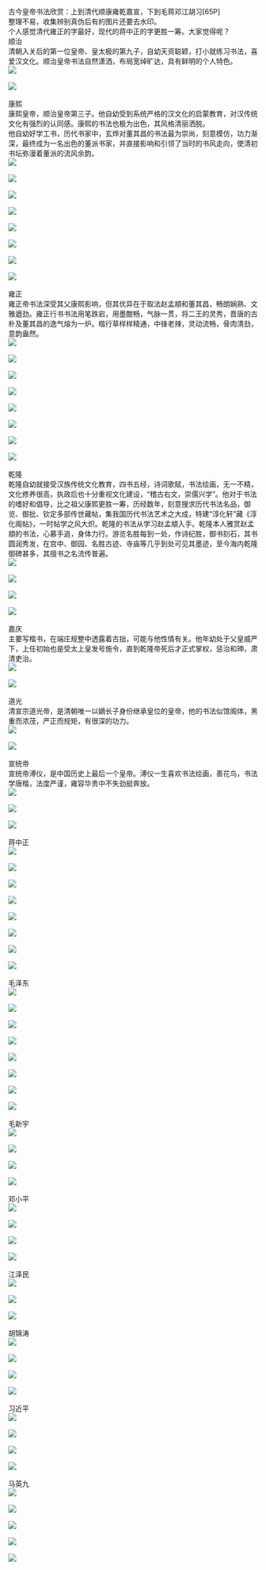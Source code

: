 古今皇帝书法欣赏：上到清代顺康雍乾嘉宣，下到毛蒋邓江胡习[65P]<br />整理不易，收集辨别真伪后有的图片还要去水印。<br />个人感觉清代雍正的字最好，现代的蒋中正的字更胜一筹。大家觉得呢？<br />顺治<br />清朝入关后的第一位皇帝、皇太极的第九子，自幼天资聪颖，打小就练习书法，喜爱汉文化。顺治皇帝书法自然潇洒，布局宽绰旷达，具有鲜明的个人特色。<br /><img src="https://www.sxotu.com/u/20191006/07532477.jpg" border="0" onclick="if(this.width>=1024) window.open('https://www.sxotu.com/u/20191006/07532477.jpg');" onload="if(this.width>'1024')this.width='1024';" ><br /> <br /><img src="https://www.sxotu.com/u/20191006/07532662.jpg" border="0" onclick="if(this.width>=1024) window.open('https://www.sxotu.com/u/20191006/07532662.jpg');" onload="if(this.width>'1024')this.width='1024';" ><br /> <br />康熙<br />康熙皇帝，顺治皇帝第三子。他自幼受到系统严格的汉文化的启蒙教育，对汉传统文化有强烈的认同感。康熙的书法也极为出色，其风格清丽洒脱。<br />他自幼好学工书，历代书家中，玄烨对董其昌的书法最为崇尚，刻意模仿，功力渐深，最终成为一名出色的董派书家，并直接影响和引领了当时的书风走向，使清初书坛弥漫着董派的流风余韵。<br /><img src="https://www.sxotu.com/u/20191006/08091891.jpg" border="0" onclick="if(this.width>=1024) window.open('https://www.sxotu.com/u/20191006/08091891.jpg');" onload="if(this.width>'1024')this.width='1024';" ><br /> <br /><img src="https://www.sxotu.com/u/20191006/07542623.jpg" border="0" onclick="if(this.width>=1024) window.open('https://www.sxotu.com/u/20191006/07542623.jpg');" onload="if(this.width>'1024')this.width='1024';" ><br /> <br /><img src="https://www.sxotu.com/u/20191006/0754267.jpg" border="0" onclick="if(this.width>=1024) window.open('https://www.sxotu.com/u/20191006/0754267.jpg');" onload="if(this.width>'1024')this.width='1024';" ><br /> <br /><img src="https://www.sxotu.com/u/20191006/07563173.jpg" border="0" onclick="if(this.width>=1024) window.open('https://www.sxotu.com/u/20191006/07563173.jpg');" onload="if(this.width>'1024')this.width='1024';" ><br /> <br /><img src="https://www.sxotu.com/u/20191006/0756321.jpg" border="0" onclick="if(this.width>=1024) window.open('https://www.sxotu.com/u/20191006/0756321.jpg');" onload="if(this.width>'1024')this.width='1024';" ><br /> <br /><img src="https://www.sxotu.com/u/20191006/0756337.jpg" border="0" onclick="if(this.width>=1024) window.open('https://www.sxotu.com/u/20191006/0756337.jpg');" onload="if(this.width>'1024')this.width='1024';" ><br /> <br /><img src="https://www.sxotu.com/u/20191006/07563480.jpg" border="0" onclick="if(this.width>=1024) window.open('https://www.sxotu.com/u/20191006/07563480.jpg');" onload="if(this.width>'1024')this.width='1024';" ><br /> <br /><img src="https://www.sxotu.com/u/20191006/07563422.jpg" border="0" onclick="if(this.width>=1024) window.open('https://www.sxotu.com/u/20191006/07563422.jpg');" onload="if(this.width>'1024')this.width='1024';" ><br /> <br />雍正<br />雍正帝书法深受其父康熙影响，但其优异在于取法赵孟頫和董其昌，畅朗娴熟、文雅遒劲。雍正行书书法用笔跌宕，用墨酣畅，气脉一贯，将二王的灵秀，晋唐的古朴及董其昌的逸气熔为一炉。楷行草样样精通，中锋老辣，灵动流畅，骨肉清劲，意韵盎然。<br /><img src="https://www.sxotu.com/u/20191006/07591543.jpg" border="0" onclick="if(this.width>=1024) window.open('https://www.sxotu.com/u/20191006/07591543.jpg');" onload="if(this.width>'1024')this.width='1024';" ><br /> <br /><img src="https://www.sxotu.com/u/20191006/07591673.jpg" border="0" onclick="if(this.width>=1024) window.open('https://www.sxotu.com/u/20191006/07591673.jpg');" onload="if(this.width>'1024')this.width='1024';" ><br /> <br /><img src="https://www.sxotu.com/u/20191006/07591716.jpg" border="0" onclick="if(this.width>=1024) window.open('https://www.sxotu.com/u/20191006/07591716.jpg');" onload="if(this.width>'1024')this.width='1024';" ><br /> <br /><img src="https://www.sxotu.com/u/20191006/07591853.jpg" border="0" onclick="if(this.width>=1024) window.open('https://www.sxotu.com/u/20191006/07591853.jpg');" onload="if(this.width>'1024')this.width='1024';" ><br /> <br /><img src="https://www.sxotu.com/u/20191006/0759192.jpg" border="0" onclick="if(this.width>=1024) window.open('https://www.sxotu.com/u/20191006/0759192.jpg');" onload="if(this.width>'1024')this.width='1024';" ><br /> <br /><img src="https://www.sxotu.com/u/20191006/0759195.jpg" border="0" onclick="if(this.width>=1024) window.open('https://www.sxotu.com/u/20191006/0759195.jpg');" onload="if(this.width>'1024')this.width='1024';" ><br /> <br /><img src="https://www.sxotu.com/u/20191006/07592139.jpg" border="0" onclick="if(this.width>=1024) window.open('https://www.sxotu.com/u/20191006/07592139.jpg');" onload="if(this.width>'1024')this.width='1024';" ><br /> <br /><img src="https://www.sxotu.com/u/20191006/07592247.jpg" border="0" onclick="if(this.width>=1024) window.open('https://www.sxotu.com/u/20191006/07592247.jpg');" onload="if(this.width>'1024')this.width='1024';" ><br /> <br />乾隆<br />乾隆自幼就接受汉族传统文化教育，四书五经，诗词歌赋，书法绘画，无一不精，文化修养很高，执政后也十分重视文化建设，“稽古右文，崇儒兴学”。他对于书法的嗜好和倡导，比之祖父康熙更胜一筹，历经数年，刻意搜求历代书法名品，御览、御批、钦定多部传世藏帖，集我国历代书法艺术之大成，特建“淳化轩”藏《淳化阁帖》，一时帖学之风大炽。乾隆的书法从学习赵孟頫入手。乾隆本人雅赏赵孟頫的书法，心慕手追，身体力行。游览名胜每到一处，作诗纪胜，御书刻石，其书圆润秀发，在宫中、御园、名胜古迹、寺庙等几乎到处可见其墨迹，至今海内乾隆御碑甚多，其擅书之名流传普遍。<br /><img src="https://www.sxotu.com/u/20191006/08013624.jpg" border="0" onclick="if(this.width>=1024) window.open('https://www.sxotu.com/u/20191006/08013624.jpg');" onload="if(this.width>'1024')this.width='1024';" ><br /> <br /><img src="https://www.sxotu.com/u/20191006/08013699.jpg" border="0" onclick="if(this.width>=1024) window.open('https://www.sxotu.com/u/20191006/08013699.jpg');" onload="if(this.width>'1024')this.width='1024';" ><br /> <br /><img src="https://www.sxotu.com/u/20191006/08013877.jpg" border="0" onclick="if(this.width>=1024) window.open('https://www.sxotu.com/u/20191006/08013877.jpg');" onload="if(this.width>'1024')this.width='1024';" ><br /> <br /><img src="https://www.sxotu.com/u/20191006/08014045.jpg" border="0" onclick="if(this.width>=1024) window.open('https://www.sxotu.com/u/20191006/08014045.jpg');" onload="if(this.width>'1024')this.width='1024';" ><br /> <br />嘉庆<br />主要写楷书，在端庄规整中透露着古拙，可能与他性情有关。他年幼处于父皇威严下，上任初始也是受太上皇发号施令，直到乾隆帝死后才正式掌权，惩治和珅，肃清吏治。<br /><img src="https://www.sxotu.com/u/20191006/08023917.jpg" border="0" onclick="if(this.width>=1024) window.open('https://www.sxotu.com/u/20191006/08023917.jpg');" onload="if(this.width>'1024')this.width='1024';" ><br /> <br /><img src="https://www.sxotu.com/u/20191006/08024048.jpg" border="0" onclick="if(this.width>=1024) window.open('https://www.sxotu.com/u/20191006/08024048.jpg');" onload="if(this.width>'1024')this.width='1024';" ><br /> <br />道光<br />清宣宗道光帝，是清朝唯一以嫡长子身份继承皇位的皇帝，他的书法似馆阁体，黑重而浓茂，严正而规矩，有很深的功力。<br /><img src="https://www.sxotu.com/u/20191006/08032418.jpg" border="0" onclick="if(this.width>=1024) window.open('https://www.sxotu.com/u/20191006/08032418.jpg');" onload="if(this.width>'1024')this.width='1024';" ><br /> <br /><img src="https://www.sxotu.com/u/20191006/08032691.jpg" border="0" onclick="if(this.width>=1024) window.open('https://www.sxotu.com/u/20191006/08032691.jpg');" onload="if(this.width>'1024')this.width='1024';" ><br /> <br />宣统帝<br />宣统帝溥仪，是中国历史上最后一个皇帝。溥仪一生喜欢书法绘画，善花鸟，书法学唐楷，法度严谨，雍容华贵中不失劲挺奔放。<br /><img src="https://www.sxotu.com/u/20191006/08085089.jpg" border="0" onclick="if(this.width>=1024) window.open('https://www.sxotu.com/u/20191006/08085089.jpg');" onload="if(this.width>'1024')this.width='1024';" ><br /> <br /><img src="https://www.sxotu.com/u/20191006/08085112.jpg" border="0" onclick="if(this.width>=1024) window.open('https://www.sxotu.com/u/20191006/08085112.jpg');" onload="if(this.width>'1024')this.width='1024';" ><br /> <br /><img src="https://www.sxotu.com/u/20191006/0808512.jpg" border="0" onclick="if(this.width>=1024) window.open('https://www.sxotu.com/u/20191006/0808512.jpg');" onload="if(this.width>'1024')this.width='1024';" ><br /> <br />蒋中正<br /><img src="https://www.sxotu.com/u/20191006/08125341.jpg" border="0" onclick="if(this.width>=1024) window.open('https://www.sxotu.com/u/20191006/08125341.jpg');" onload="if(this.width>'1024')this.width='1024';" ><br /> <br /><img src="https://www.sxotu.com/u/20191006/08125338.jpg" border="0" onclick="if(this.width>=1024) window.open('https://www.sxotu.com/u/20191006/08125338.jpg');" onload="if(this.width>'1024')this.width='1024';" ><br /> <br /><img src="https://www.sxotu.com/u/20191006/08125443.jpg" border="0" onclick="if(this.width>=1024) window.open('https://www.sxotu.com/u/20191006/08125443.jpg');" onload="if(this.width>'1024')this.width='1024';" ><br /> <br /><img src="https://www.sxotu.com/u/20191006/08125584.jpg" border="0" onclick="if(this.width>=1024) window.open('https://www.sxotu.com/u/20191006/08125584.jpg');" onload="if(this.width>'1024')this.width='1024';" ><br /> <br /><img src="https://www.sxotu.com/u/20191006/08133381.jpg" border="0" onclick="if(this.width>=1024) window.open('https://www.sxotu.com/u/20191006/08133381.jpg');" onload="if(this.width>'1024')this.width='1024';" ><br /> <br /><img src="https://www.sxotu.com/u/20191006/08133541.jpg" border="0" onclick="if(this.width>=1024) window.open('https://www.sxotu.com/u/20191006/08133541.jpg');" onload="if(this.width>'1024')this.width='1024';" ><br /> <br /><img src="https://www.sxotu.com/u/20191006/08133580.jpg" border="0" onclick="if(this.width>=1024) window.open('https://www.sxotu.com/u/20191006/08133580.jpg');" onload="if(this.width>'1024')this.width='1024';" ><br /> <br /><img src="https://www.sxotu.com/u/20191006/0813369.jpg" border="0" onclick="if(this.width>=1024) window.open('https://www.sxotu.com/u/20191006/0813369.jpg');" onload="if(this.width>'1024')this.width='1024';" ><br /> <br />毛泽东<br /><img src="https://www.sxotu.com/u/20191006/08144541.jpg" border="0" onclick="if(this.width>=1024) window.open('https://www.sxotu.com/u/20191006/08144541.jpg');" onload="if(this.width>'1024')this.width='1024';" ><br /> <br /><img src="https://www.sxotu.com/u/20191006/0814469.gif" border="0" onclick="if(this.width>=1024) window.open('https://www.sxotu.com/u/20191006/0814469.gif');" onload="if(this.width>'1024')this.width='1024';" ><br /> <br /><img src="https://www.sxotu.com/u/20191006/08144677.jpg" border="0" onclick="if(this.width>=1024) window.open('https://www.sxotu.com/u/20191006/08144677.jpg');" onload="if(this.width>'1024')this.width='1024';" ><br /> <br /><img src="https://www.sxotu.com/u/20191006/08144777.jpg" border="0" onclick="if(this.width>=1024) window.open('https://www.sxotu.com/u/20191006/08144777.jpg');" onload="if(this.width>'1024')this.width='1024';" ><br /> <br /><img src="https://www.sxotu.com/u/20191006/08144816.jpg" border="0" onclick="if(this.width>=1024) window.open('https://www.sxotu.com/u/20191006/08144816.jpg');" onload="if(this.width>'1024')this.width='1024';" ><br /> <br /><img src="https://www.sxotu.com/u/20191006/08144983.jpg" border="0" onclick="if(this.width>=1024) window.open('https://www.sxotu.com/u/20191006/08144983.jpg');" onload="if(this.width>'1024')this.width='1024';" ><br /> <br /><img src="https://www.sxotu.com/u/20191006/08144937.jpg" border="0" onclick="if(this.width>=1024) window.open('https://www.sxotu.com/u/20191006/08144937.jpg');" onload="if(this.width>'1024')this.width='1024';" ><br /> <br /><img src="https://www.sxotu.com/u/20191006/08145097.jpg" border="0" onclick="if(this.width>=1024) window.open('https://www.sxotu.com/u/20191006/08145097.jpg');" onload="if(this.width>'1024')this.width='1024';" ><br /> <br />毛新宇<br /><img src="https://www.sxotu.com/u/20191006/11202048.jpg" border="0" onclick="if(this.width>=1024) window.open('https://www.sxotu.com/u/20191006/11202048.jpg');" onload="if(this.width>'1024')this.width='1024';" ><br /> <br /><img src="https://www.sxotu.com/u/20191006/11202134.jpg" border="0" onclick="if(this.width>=1024) window.open('https://www.sxotu.com/u/20191006/11202134.jpg');" onload="if(this.width>'1024')this.width='1024';" ><br /> <br /><img src="https://www.sxotu.com/u/20191006/11202128.jpg" border="0" onclick="if(this.width>=1024) window.open('https://www.sxotu.com/u/20191006/11202128.jpg');" onload="if(this.width>'1024')this.width='1024';" ><br /> <br /><img src="https://www.sxotu.com/u/20191006/11202329.jpg" border="0" onclick="if(this.width>=1024) window.open('https://www.sxotu.com/u/20191006/11202329.jpg');" onload="if(this.width>'1024')this.width='1024';" ><br /> <br />邓小平<br /><img src="https://www.sxotu.com/u/20191006/0817219.jpg" border="0" onclick="if(this.width>=1024) window.open('https://www.sxotu.com/u/20191006/0817219.jpg');" onload="if(this.width>'1024')this.width='1024';" ><br /> <br /><img src="https://www.sxotu.com/u/20191006/0817224.jpg" border="0" onclick="if(this.width>=1024) window.open('https://www.sxotu.com/u/20191006/0817224.jpg');" onload="if(this.width>'1024')this.width='1024';" ><br /> <br /><img src="https://www.sxotu.com/u/20191006/08172364.jpg" border="0" onclick="if(this.width>=1024) window.open('https://www.sxotu.com/u/20191006/08172364.jpg');" onload="if(this.width>'1024')this.width='1024';" ><br /> <br /><img src="https://www.sxotu.com/u/20191006/08172362.jpg" border="0" onclick="if(this.width>=1024) window.open('https://www.sxotu.com/u/20191006/08172362.jpg');" onload="if(this.width>'1024')this.width='1024';" ><br /> <br />江泽民<br /><img src="https://www.sxotu.com/u/20191006/08192963.jpg" border="0" onclick="if(this.width>=1024) window.open('https://www.sxotu.com/u/20191006/08192963.jpg');" onload="if(this.width>'1024')this.width='1024';" ><br /> <br /><img src="https://www.sxotu.com/u/20191006/08193030.jpg" border="0" onclick="if(this.width>=1024) window.open('https://www.sxotu.com/u/20191006/08193030.jpg');" onload="if(this.width>'1024')this.width='1024';" ><br /> <br /><img src="https://www.sxotu.com/u/20191006/08193118.jpg" border="0" onclick="if(this.width>=1024) window.open('https://www.sxotu.com/u/20191006/08193118.jpg');" onload="if(this.width>'1024')this.width='1024';" ><br /> <br />胡锦涛<br /><img src="https://www.sxotu.com/u/20191006/08215777.jpg" border="0" onclick="if(this.width>=1024) window.open('https://www.sxotu.com/u/20191006/08215777.jpg');" onload="if(this.width>'1024')this.width='1024';" ><br /> <br /><img src="https://www.sxotu.com/u/20191006/0821583.jpg" border="0" onclick="if(this.width>=1024) window.open('https://www.sxotu.com/u/20191006/0821583.jpg');" onload="if(this.width>'1024')this.width='1024';" ><br /> <br /><img src="https://www.sxotu.com/u/20191006/08215938.jpg" border="0" onclick="if(this.width>=1024) window.open('https://www.sxotu.com/u/20191006/08215938.jpg');" onload="if(this.width>'1024')this.width='1024';" ><br /> <br /><img src="https://www.sxotu.com/u/20191006/08220195.jpg" border="0" onclick="if(this.width>=1024) window.open('https://www.sxotu.com/u/20191006/08220195.jpg');" onload="if(this.width>'1024')this.width='1024';" ><br /> <br />习近平<br /><img src="https://www.sxotu.com/u/20191006/08311421.jpg" border="0" onclick="if(this.width>=1024) window.open('https://www.sxotu.com/u/20191006/08311421.jpg');" onload="if(this.width>'1024')this.width='1024';" ><br /> <br /><img src="https://www.sxotu.com/u/20191006/0831147.jpg" border="0" onclick="if(this.width>=1024) window.open('https://www.sxotu.com/u/20191006/0831147.jpg');" onload="if(this.width>'1024')this.width='1024';" ><br /> <br /><img src="https://www.sxotu.com/u/20191006/08311474.jpg" border="0" onclick="if(this.width>=1024) window.open('https://www.sxotu.com/u/20191006/08311474.jpg');" onload="if(this.width>'1024')this.width='1024';" ><br /> <br /><img src="https://www.sxotu.com/u/20191006/08311585.jpg" border="0" onclick="if(this.width>=1024) window.open('https://www.sxotu.com/u/20191006/08311585.jpg');" onload="if(this.width>'1024')this.width='1024';" ><br /> <br />马英九<br /><img src="https://www.sxotu.com/u/20191006/08331122.jpg" border="0" onclick="if(this.width>=1024) window.open('https://www.sxotu.com/u/20191006/08331122.jpg');" onload="if(this.width>'1024')this.width='1024';" ><br /> <br /><img src="https://www.sxotu.com/u/20191006/08331194.jpg" border="0" onclick="if(this.width>=1024) window.open('https://www.sxotu.com/u/20191006/08331194.jpg');" onload="if(this.width>'1024')this.width='1024';" ><br /> <br /><img src="https://www.sxotu.com/u/20191006/08331189.jpg" border="0" onclick="if(this.width>=1024) window.open('https://www.sxotu.com/u/20191006/08331189.jpg');" onload="if(this.width>'1024')this.width='1024';" ><br /> <br /><img src="https://www.sxotu.com/u/20191006/08331249.jpg" border="0" onclick="if(this.width>=1024) window.open('https://www.sxotu.com/u/20191006/08331249.jpg');" onload="if(this.width>'1024')this.width='1024';" ><br /> <br /><img src="https://www.sxotu.com/u/20191006/08331288.jpg" border="0" onclick="if(this.width>=1024) window.open('https://www.sxotu.com/u/20191006/08331288.jpg');" onload="if(this.width>'1024')this.width='1024';" ><br /> <br /></div>
